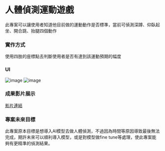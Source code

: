 # 人體偵測運動遊戲
此專案可以讓使用者知道他目前做的運動動作是否標準，當前可偵測深蹲、仰臥起坐、開合跳、抬腿四個動作
### 實作方式
使用四肢的座標點去判斷使用者是否有達到該運動預期的幅度
### UI
![image](https://github.com/user-attachments/assets/432f0468-db42-48cf-944b-8b576150a32a)
![image](https://github.com/user-attachments/assets/8d04ab9c-b4ca-4348-81df-aac3f8318386)
### 成果影片展示
[影片連結](https://youtu.be/2913FHe4nTI)
### 專案未來目標
此專案原本目標是想導入AI模型去做人體偵測，不過因為時間等原因導致最後無法完成，期許未來可以順利導入模型，或是對模型做fine tune等處理，使此專案能夠有更精準的偵測結果。
